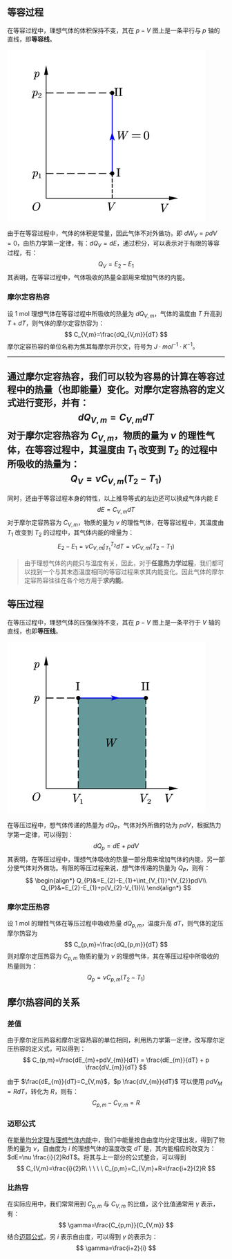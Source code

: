 ## 等容过程

在等容过程中，理想气体的体积保持不变，其在 $p-V$ 图上是一条平行与 $p$ 轴的直线，即**等容线**。

![200](Resource/1ee14843b51a5937f00fe0bfff2c076b.png)

由于在等容过程中，气体的体积是常量，因此气体不对外做功，即 $dW_{V}=pdV=0$，由热力学第一定律，有：$dQ_{V}=dE$，通过积分，可以表示对于有限的等容过程，有：
$$
Q_{V}=E_{2}-E_{1}
$$
其表明，在等容过程中，气体吸收的热量全部用来增加气体的内能。

### 摩尔定容热容

设 1 mol 理想气体在等容过程中所吸收的热量为 $dQ_{V,m}$，气体的温度由 $T$ 升高到 $T+dT$，则气体的摩尔定容热容为：
$$
C_{V,m}=\frac{dQ_{V,m}}{dT}
$$
摩尔定容热容的单位名称为焦耳每摩尔开尔文，符号为 $J\cdot mol^{-1} \cdot K^{-1}$。

---

通过摩尔定容热容，我们可以较为容易的计算在等容过程中的热量（也即能量）变化。对摩尔定容热容的定义式进行变形，并有：
$$
dQ_{V,m}=C_{V,m}dT
$$
对于摩尔定容热容为 $C_{V,m}$，物质的量为 $\nu$ 的理性气体，在等容过程中，其温度由 $T_{1}$ 改变到 $T_{2}$ 的过程中所吸收的热量为：
$$
Q_{V}=\nu C_{V,m}(T_{2}-T_{1})
$$
---

同时，还由于等容过程本身的特性，以上推导等式的左边还可以换成气体内能 $E$
$$
dE=C_{V,m}dT
$$
对于摩尔定容热容为 $C_{V,m}$，物质的量为 $\nu$ 的理性气体，在等容过程中，其温度由 $T_{1}$ 改变到 $T_{2}$ 的过程中，其气体内能的增量为：
$$
E_{2}-E_{1}=\nu C_{V,m}\int_{T_{1}}^{T_{2}}dT=\nu C_{V,m}(T_{2}-T_{1})
$$
> 由于理想气体的内能只与温度有关，因此，对于**任意热力学过程**，我们都可以找到一个与其末态温度相同的等容过程来求其内能变化。因此气体的摩尔定容热容往往在各个地方用于**求内能**。

## 等压过程

在等压过程中，理想气体的压强保持不变，其在 $p-V$ 图上是一条平行于 $V$ 轴的直线，也即**等压线**。

![200](Resource/e4fb7090c930144ec44237ddb2218848.png)

在等压过程中，想气体传递的热量为 $dQ_{P}$，气体对外所做的功为 $pdV$，根据热力学第一定律，可以得到：
$$
dQ_{p}=dE+pdV
$$
其表明，在等压过程中，理想气体吸收的热量一部分用来增加气体的内能，另一部分使气体对外做功。有限的等压过程来说，想气体传递的热量为 $Q_{P}$，则有：
$$
\begin{align*}
Q_{P}&=E_{2}-E_{1}+\int_{V_{1}}^{V_{2}}pdV\\
Q_{P}&=E_{2}-E_{1}+p(V_{2}-V_{1})\\
\end{align*}
$$
### 摩尔定压热容

设 1 mol 的理性气体在等压过程中吸收热量 $dQ_{p,m}$，温度升高 $dT$，则气体的定压摩尔热容为 
$$
C_{p,m}=\frac{dQ_{p,m}}{dT}
$$
则对摩尔定压热容为 $C_{p,m}$ 物质的量为 $\nu$ 的理想气体，其在等压过程中所吸收的热量则为：
$$
Q_{p}=\nu C_{p,m}(T_{2}-T_{1})
$$

## 摩尔热容间的关系

### 差值

由于摩尔定压热容和摩尔定容热容的单位相同，利用热力学第一定律，改写摩尔定压热容的定义式，可以得到：
$$
C_{p,m}=\frac{dE_{m}+pdV_{m}}{dT} = \frac{dE_{m}}{dT} + p \frac{dV_{m}}{dT}
$$

由于 $\frac{dE_{m}}{dT}=C_{V,m}$，$p \frac{dV_{m}}{dT}$ 可以使用 $pdV_{M}=RdT$，转化为 $R$，则有：
$$
C_{p,m} - C_{V,m}=R
$$
### 迈耶公式

在[能量均分定理与理想气体内能](能量均分定理与理想气体内能.md)中，我们中能量按自由度均分定理出发，得到了物质的量为 $\nu$，自由度为 $i$ 的理想气体的温度改变 $dT$ 是，其内能相应的改变为：$dE=\nu \frac{i}{2}RdT$。将其与上一部分的公式整合，可以得到 
$$
C_{V,m}=\frac{i}{2}R\ \ \ \ \ C_{p,m}=C_{V,m}+R=\frac{i+2}{2}R
$$

### 比热容

在实际应用中，我们常常用到 $C_{p,m}$ 与 $C_{V,m}$ 的比值，这个比值通常用 $\gamma$ 表示，有：
$$
\gamma=\frac{C_{p,m}}{C_{V,m}}
$$
结合[迈耶公式](#迈耶公式)，另 $i$ 表示自由度，可以得到 $\gamma$ 的表示为：
$$
\gamma=\frac{i+2}{i}
$$